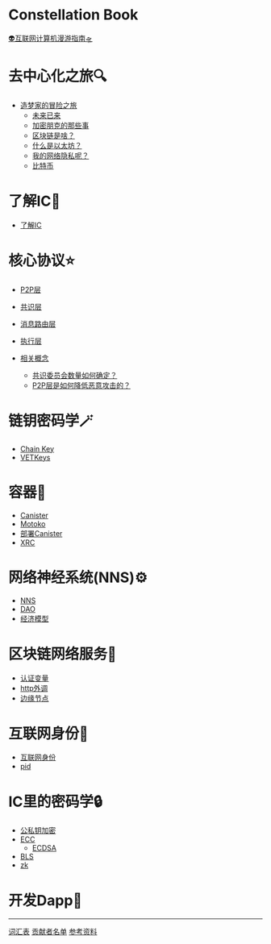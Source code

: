 # Constellation Book

[👽互联网计算机漫游指南🛸](about.md)

# 去中心化之旅🔍

- [造梦家的冒险之旅](0.去中心化之旅/造梦家的冒险之旅.md)
  - [未来已来](0.去中心化之旅/未来已来.md)
  - [加密朋克的那些事](0.去中心化之旅/加密朋克的那些事.md)
  - [区块链是啥？](0.去中心化之旅/区块链是啥？.md)
  - [什么是以太坊？](0.去中心化之旅/什么是以太坊？.md)
  - [我的网络隐私呢？](0.去中心化之旅/我的网络隐私呢？.md)
  - [比特币](0.去中心化之旅/比特币.md)

# 了解IC📡

- [了解IC](1.了解IC/1.了解IC.md)

# 核心协议⭐

- [P2P层](2.核心协议/1.P2P层.md)
- [共识层](2.核心协议/2.共识层.md)
- [消息路由层](2.核心协议/3.消息路由层.md)
- [执行层](2.核心协议/4.执行层.md)

- [相关概念](2.核心协议/相关概念介绍/简介.md)
  - [共识委员会数量如何确定？](2.核心协议/相关概念介绍/共识委员会数量如何确定？.md)
  - [P2P层是如何降低恶意攻击的？](2.核心协议/相关概念介绍/P2P层是如何降低恶意攻击的？.md)

# 链钥密码学🪄
- [Chain Key](3.链钥密码学(ChainKey)/1.ChainKey.md)
- [VETKeys](3.链钥密码学(ChainKey)/VetKeys.md)

# 容器🧰
- [Canister](4.容器(Canister)/1.Canister.md)
- [Motoko](4.容器(Canister)/2.Motoko.md)
- [部署Canister](4.容器(Canister)/3.部署自己的Canister.md)
- [XRC](4.容器(Canister)/4.XRC.md)

# 网络神经系统(NNS)⚙️
- [NNS](5.网络神经系统(NNS)/1.NNS.md)
- [DAO](5.网络神经系统(NNS)/2.什么是DAO.md)
- [经济模型](5.网络神经系统(NNS)/3.经济模型.md)

# 区块链网络服务🎯
- [认证变量]()
- [http外调]()
- [边缘节点]()

# 互联网身份🔑
- [互联网身份](7.互联网身份/1.ii.md)
- [pid](7.互联网身份/3.pid.md)

# IC里的密码学🔒
- [公私钥加密]()
- [ECC]()
  - [ECDSA]()
- [BLS]()
- [zk]()

# 开发Dapp🌟



---
[词汇表](词汇表.md)
[贡献者名单](贡献者名单.md)
[参考资料](参考资料.md)

